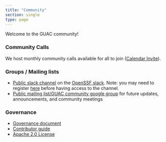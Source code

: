 ```yaml
---
title: "Community"
section: single
type: page
---
```


Welcome to the GUAC community!

### Community Calls

We host monthly community calls available for all to join
([Calendar Invite](https://calendar.google.com/calendar/event?action=TEMPLATE&tmeid=NTRsazR2cWUxaHVkYXVlOGt1dDNwZDBhNGdfMjAyMzAyMTZUMTgwMDAwWiBjXzg0ZjFmY2FhZGVhMmM0NTZlYTBkNWQ2OTljMzIwZWU5ZDc1NzY0ODQ0NzRlYmVmY2U1N2M0N2QxZWFlYjAyZDZAZw&tmsrc=c_84f1fcaadea2c456ea0d5d699c320ee9d7576484474ebefce57c47d1eaeb02d6%40group.calendar.google.com&scp=ALL)).

### Groups / Mailing lists

- [Public slack channel](https://openssf.slack.com/archives/C03U677QD46) on the
  [OpenSSF slack](https://slack.openssf.org/). Note: you may need to register
  [here](https://slack.openssf.org/) before having access to the channel.
- [Public mailing list/GUAC community google
  group](https://groups.google.com/forum/#!forum/guac-community/join) for
  future updates, announcements, and community meetings

### Governance

- [Governance document](https://github.com/guacsec/guac/blob/main/GOVERNANCE.md)
- [Contributor guide](https://github.com/guacsec/guac/blob/main/CONTRIBUTING.md)
- [Apache 2.0 License](https://github.com/guacsec/guac/blob/main/LICENSE)
